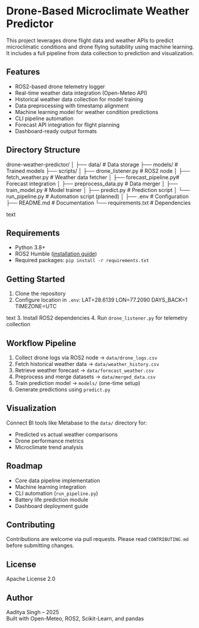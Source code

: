 # Drone-Based Microclimate Weather Predictor

This project leverages drone flight data and weather APIs to predict microclimatic conditions and drone flying suitability using machine learning. It includes a full pipeline from data collection to prediction and visualization.

## Features
- ROS2-based drone telemetry logger
- Real-time weather data integration (Open-Meteo API)
- Historical weather data collection for model training
- Data preprocessing with timestamp alignment
- Machine learning model for weather condition predictions
- CLI pipeline automation
- Forecast API integration for flight planning
- Dashboard-ready output formats

## Directory Structure
drone-weather-predictor/
│
├── data/ # Data storage
├── models/ # Trained models
├── scripts/
│ ├── drone_listener.py # ROS2 node
│ ├── fetch_weather.py # Weather data fetcher
│ ├── forecast_pipeline.py# Forecast integration
│ ├── preprocess_data.py # Data merger
│ ├── train_model.py # Model trainer
│ ├── predict.py # Prediction script
│ └── run_pipeline.py # Automation script (planned)
│
├── .env # Configuration
├── README.md # Documentation
└── requirements.txt # Dependencies

text

## Requirements
- Python 3.8+
- ROS2 Humble ([installation guide](https://docs.ros.org/en/humble/Installation.html))
- Required packages: `pip install -r requirements.txt`

## Getting Started
1. Clone the repository
2. Configure location in `.env`:
LAT=28.6139
LON=77.2090
DAYS_BACK=1
TIMEZONE=UTC

text
3. Install ROS2 dependencies
4. Run `drone_listener.py` for telemetry collection

## Workflow Pipeline
1. Collect drone logs via ROS2 node → `data/drone_logs.csv`
2. Fetch historical weather data → `data/weather_history.csv`
3. Retrieve weather forecast → `data/forecast_weather.csv`
4. Preprocess and merge datasets → `data/merged_data.csv`
5. Train prediction model → `models/` (one-time setup)
6. Generate predictions using `predict.py`

## Visualization
Connect BI tools like Metabase to the `data/` directory for:
- Predicted vs actual weather comparisons
- Drone performance metrics
- Microclimate trend analysis

## Roadmap
- Core data pipeline implementation
- Machine learning integration
- CLI automation (`run_pipeline.py`)
- Battery life prediction module
- Dashboard deployment guide

## Contributing
Contributions are welcome via pull requests. Please read `CONTRIBUTING.md` before submitting changes.

## License
Apache License 2.0

## Author
Aaditya Singh – 2025  
Built with Open-Meteo, ROS2, Scikit-Learn, and pandas
